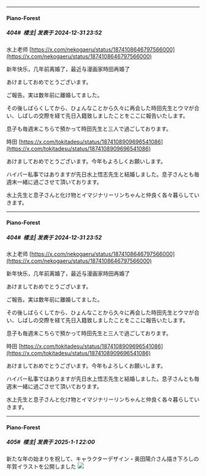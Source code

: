 ﻿
*****

####  Piano-Forest  
##### 404#         楼主| 发表于 2024-12-31 23:52

水上老师
[https://x.com/nekogaeru/status/1874108646797566000](https://x.com/nekogaeru/status/1874108646797566000)

新年快乐，几年前离婚了，最近与漫画家時田再婚了

あけましておめでとうございます。

ご報告。実は数年前に離婚してました。

その後しばらくしてから、ひょんなことから久々に再会した時田先生とウマが合い、しばしの交際を経て先日入籍致しましたことをここに報告いたします。

息子も毎週末こちらで預かって時田先生と三人で過ごしております。

時田
[https://x.com/tokitadesu/status/1874108909696541086](https://x.com/tokitadesu/status/1874108909696541086)

あけましておめでとうございます。今年もよろしくお願いします。

ハイパー私事ではありますが先日水上悟志先生と結婚しました。息子さんとも毎週末一緒に過ごさせて頂いております。

水上先生と息子さんと化け物とイマジナリーリンちゃんと仲良く各々暮らしていきます。


*****

####  Piano-Forest  
##### 404#         楼主| 发表于 2024-12-31 23:52

水上老师
[https://x.com/nekogaeru/status/1874108646797566000](https://x.com/nekogaeru/status/1874108646797566000)

新年快乐，几年前离婚了，最近与漫画家時田再婚了

あけましておめでとうございます。

ご報告。実は数年前に離婚してました。

その後しばらくしてから、ひょんなことから久々に再会した時田先生とウマが合い、しばしの交際を経て先日入籍致しましたことをここに報告いたします。

息子も毎週末こちらで預かって時田先生と三人で過ごしております。

時田
[https://x.com/tokitadesu/status/1874108909696541086](https://x.com/tokitadesu/status/1874108909696541086)

あけましておめでとうございます。今年もよろしくお願いします。

ハイパー私事ではありますが先日水上悟志先生と結婚しました。息子さんとも毎週末一緒に過ごさせて頂いております。

水上先生と息子さんと化け物とイマジナリーリンちゃんと仲良く各々暮らしていきます。


*****

####  Piano-Forest  
##### 405#         楼主| 发表于 2025-1-1 22:00

新たな年の始まりを祝して、キャラクターデザイン・奥田陽介さん描き下ろしの年賀イラストを公開しました
<img src="https://p.sda1.dev/21/bc6ff120a8b2296cdfd928e121d3aad6/0064O7Xmly1hx5lsl8xtyj30kk0hsan8.jpg" referrerpolicy="no-referrer">

